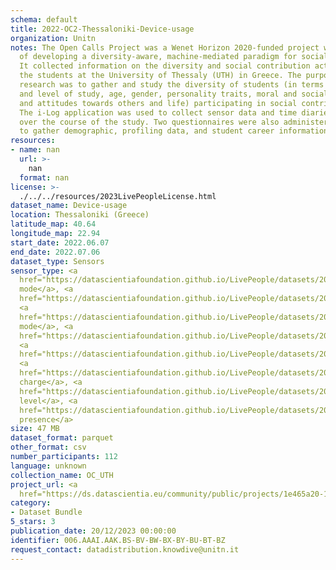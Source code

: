 ```yaml
---
schema: default
title: 2022-OC2-Thessaloniki-Device-usage
organization: Unitn
notes: The Open Calls Project was a Wenet Horizon 2020-funded project with the goal
  of developing a diversity-aware, machine-mediated paradigm for social interactions.
  It collected information on the diversity and social contribution activities of
  the students at the University of Thessaly (UTH) in Greece. The purpose of this
  research was to gather and study the diversity of students (in terms of subject
  and level of study, age, gender, personality traits, moral and social values, beliefs,
  and attitudes towards others and life) participating in social contribution activities.
  The i-Log application was used to collect sensor data and time diaries from participants
  over the course of the study. Two questionnaires were also administered to respondents
  to gather demographic, profiling data, and student career information.
resources:
- name: nan
  url: >-
    nan
  format: nan
license: >-
  ./../../resources/2023LivePeopleLicense.html
dataset_name: Device-usage
location: Thessaloniki (Greece)
latitude_map: 40.64
longitude_map: 22.94
start_date: 2022.06.07
end_date: 2022.07.06
dataset_type: Sensors
sensor_type: <a 
  href="https://datascientiafoundation.github.io/LivePeople/datasets/2022-OC2-Thessaloniki-Airplane%20Mode%20Event/">airplane
  mode</a>, <a 
  href="https://datascientiafoundation.github.io/LivePeople/datasets/2022-OC2-Thessaloniki-Doze%20Event/">doze</a>,
  <a 
  href="https://datascientiafoundation.github.io/LivePeople/datasets/2022-OC2-Thessaloniki-Ring%20Mode%20Event/">ring
  mode</a>, <a 
  href="https://datascientiafoundation.github.io/LivePeople/datasets/2022-OC2-Thessaloniki-Screen%20Event/">screen</a>,
  <a 
  href="https://datascientiafoundation.github.io/LivePeople/datasets/2022-OC2-Thessaloniki-Touch%20Event/">touch</a>,
  <a 
  href="https://datascientiafoundation.github.io/LivePeople/datasets/2022-OC2-Thessaloniki-Batterycharge%20Event/">battery
  charge</a>, <a 
  href="https://datascientiafoundation.github.io/LivePeople/datasets/2022-OC2-Thessaloniki-Battery%20Monitoring%20Log/">battery
  level</a>, <a 
  href="https://datascientiafoundation.github.io/LivePeople/datasets/2022-OC2-Thessaloniki-User%20Presence%20Event/">user
  presence</a>
size: 47 MB
dataset_format: parquet
other_format: csv
number_participants: 112
language: unknown
collection_name: OC_UTH
project_url: <a 
  href="https://ds.datascientia.eu/community/public/projects/1e465a20-1650-42f7-88d4-d7b1b8ed6bb5">https://ds.datascientia.eu/community/public/projects/1e465a20-1650-42f7-88d4-d7b1b8ed6bb5</a>
category:
- Dataset Bundle
5_stars: 3
publication_date: 20/12/2023 00:00:00
identifier: 006.AAAI.AAK.BS-BV-BW-BX-BY-BU-BT-BZ
request_contact: datadistribution.knowdive@unitn.it
---
```


